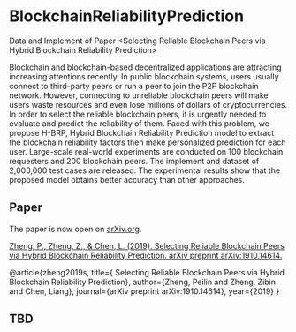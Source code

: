# BlockchainReliabilityPrediction
Data and Implement of Paper &lt;Selecting Reliable Blockchain Peers via Hybrid Blockchain Reliability Prediction>

Blockchain and blockchain-based decentralized applications are attracting increasing attentions recently. In public blockchain systems, users usually connect to third-party peers or run a peer to join the P2P blockchain network. However, connecting to unreliable blockchain peers will make users waste resources and even lose millions of dollars of cryptocurrencies. In order to select the reliable blockchain peers, it is urgently needed to evaluate and predict the reliability of them. Faced with this problem, we propose H-BRP, Hybrid Blockchain Reliability Prediction model to extract the blockchain reliability factors then make personalized prediction for each user. Large-scale real-world experiments are conducted on 100 blockchain requesters and 200 blockchain peers. The implement and dataset of 2,000,000 test cases are released. The experimental results show that the proposed model obtains better accuracy than other approaches.

## Paper
The paper is now open on [arXiv.org](https://arxiv.org/abs/1910.14614).

[Zheng, P., Zheng, Z., & Chen, L. (2019). Selecting Reliable Blockchain Peers via Hybrid Blockchain Reliability Prediction. arXiv preprint arXiv:1910.14614.](http://xblock.pro/files/pl/Selecting-Reliable-Blockchain-Peers-via-Hybrid-Blockchain-Reliability-Prediction.pdf.filepart)

@article{zheng2019s,
  title={ Selecting Reliable Blockchain Peers via Hybrid Blockchain Reliability Prediction},
  author={Zheng, Peilin and Zheng, Zibin and Chen, Liang},
  journal={arXiv preprint arXiv:1910.14614},
  year={2019}
}

## TBD